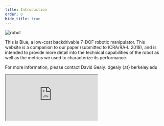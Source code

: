 ```yaml
---
title: Introduction
order: 0
hide_title: true
---
```


![robot](/assets/images/twoArmTeaserFade.jpg)

This is Blue, a low-cost backdrivable 7-DOF robotic manipulator. This website is a companion to our paper (submitted to ICRA/RA-L 2019), and is intended to provide more detail into the technical capabilities of the robot as well as the metrics we used to characterize its performance.

For more information, please contact David Gealy: dgealy {at} berkeley.edu

<!-- [Link to the paper:](<iframe src="https://drive.google.com/file/d/1IIJE8LaXqsBkqYoe7xZxhNppKoo9f9eV/preview"></iframe>). -->

<iframe src="https://drive.google.com/file/d/1IIJE8LaXqsBkqYoe7xZxhNppKoo9f9eV/preview"></iframe>

<!-- # Summary
{: #summary }
<iframe src="https://www.youtube.com/embed/G4QQ8Mfjb_g" frameborder="0" allow="autoplay; encrypted-media" allowfullscreen></iframe>
Quick highlight reel for Blue!
-->
